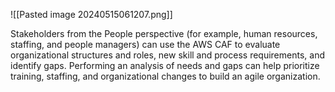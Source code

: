 ![[Pasted image 20240515061207.png]]

Stakeholders from the People perspective (for example, human resources, staffing, and people managers) can use the AWS CAF to evaluate organizational structures and roles, new skill and process requirements, and identify gaps. Performing an analysis of needs and gaps can help prioritize training, staffing, and organizational changes to build an agile organization.
